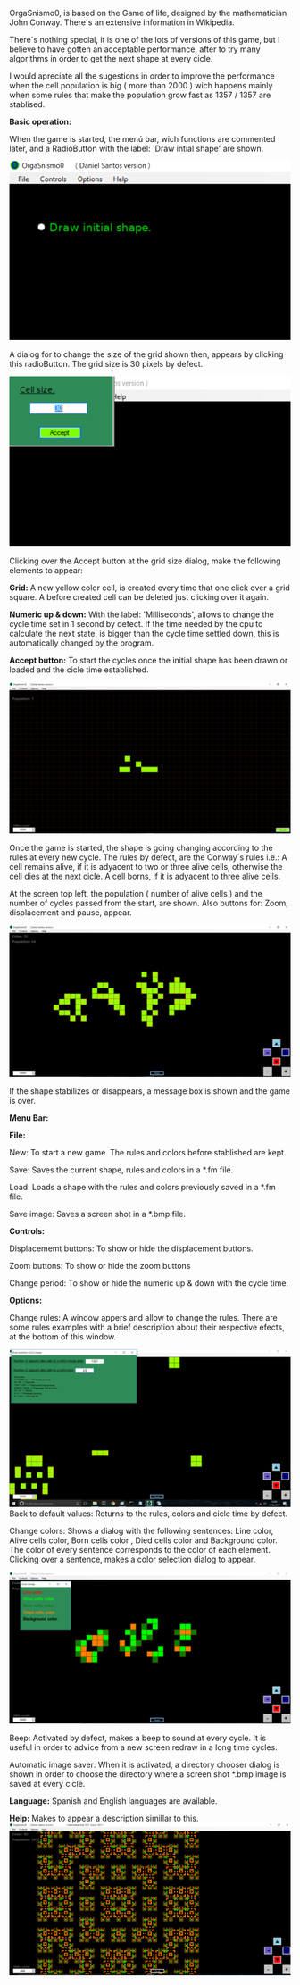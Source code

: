 
OrgaSnismo0, is based on the Game of life, designed by the mathematician John Conway.
There´s an extensive information in Wikipedia.

There´s nothing special, it is one of the lots of versions of this game, but I believe to have gotten an acceptable performance, after to try many algorithms in order to get the next shape at every cicle.

I would apreciate all the sugestions in order to improve the performance when the cell population is big ( more than 2000 ) wich happens mainly when some rules that make the population grow fast as 1357 / 1357 are stablised.

**Basic operation:**

When the game is started, the menú bar, wich functions are commented later, and a RadioButton with the label: 'Draw intial shape' are shown.

![screen shot 1](https://github.com/Xadnem53/OrgaSnismo0-Windows/blob/master/Screen-Shots/shot1.png)

A dialog for to change the size of the grid shown then, appears by clicking this radioButton. The grid size is 30 pixels by defect.

![screen shot 2](https://github.com/Xadnem53/OrgaSnismo0-Windows/blob/master/Screen-Shots/shot2.png)

Clicking over the Accept button at the grid size dialog, make the following elements to appear:

**Grid:** A new yellow color cell, is created every time that one click over a grid square.
	A before created cell can be deleted just clicking over it again.

**Numeric up & down:** With the label: 'Milliseconds', allows to change the cycle time set in 1 			    second by defect.
			    If the time needed by the cpu to calculate the next state, is bigger 			    than the cycle time settled down, this is automatically changed by the 			    program.

**Accept button:**  To start the cycles once the initial shape has been drawn or loaded and the 		      cicle time established.

![screen shot 3](https://github.com/Xadnem53/OrgaSnismo0-Windows/blob/master/Screen-Shots/shot3.png)

Once the game is started, the shape is going changing according to the rules at every new cycle.
The rules by defect, are the Conway´s rules i.e.:
A cell remains alive, if it is adyacent to two or three alive cells, otherwise the cell dies at the next cicle.
A cell borns, if it is adyacent to three alive cells.

At the screen top left, the population ( number of alive cells ) and the number of cycles passed from the start, are shown.
Also buttons for: Zoom, displacement and pause, appear.

![screen shot 4](https://github.com/Xadnem53/OrgaSnismo0-Windows/blob/master/Screen-Shots/shot4.png)

If the shape stabilizes or disappears, a message box is shown and the game is over.

**Menu Bar:** 

**File:**

New: To start a new game. The rules and colors before stablished are kept.

Save: Saves the current shape, rules and colors in a *.fm file.

Load: Loads a shape with the rules and colors previously saved in a *.fm file.

Save image: Saves a screen shot in a *.bmp file.





**Controls:**

Displacememt buttons: To show or hide the displacement buttons.

Zoom buttons: To show or hide the zoom buttons

Change period: To show or hide the numeric up & down with the cycle time.

**Options:**

Change rules: A window appers and allow to change the rules.
		  There are some rules examples with a brief description about their respective 		  efects, at the bottom of this window.

![screen shot 5](https://github.com/Xadnem53/OrgaSnismo0-Windows/blob/master/Screen-Shots/shot5.png)
Back to default values: Returns to the rules, colors and cicle time by defect.

Change colors: Shows a dialog with the following sentences:
		     Line color, Alive cells color, Born cells color , Died cells color and 			     Background color.
		     The color of every sentence corresponds to the color of each element. 			     Clicking over a sentence, makes a color selection dialog to appear.
	
![screen shot 6](https://github.com/Xadnem53/OrgaSnismo0-Windows/blob/master/Screen-Shots/shot6.png)


Beep: Activated by defect, makes a beep to sound at every cycle. It is useful in order to   	advice from a new screen redraw in a long time cycles.


Automatic image saver: When it is activated, a directory chooser dialog is shown in order 				to choose the directory where a screen shot *.bmp image is saved 			          at every cicle.

**Language:** Spanish and English languages are available.

**Help:** Makes to appear a description simillar to this.
![screen shot 7](https://github.com/Xadnem53/OrgaSnismo0-Windows/blob/master/Screen-Shots/shot7.png)

